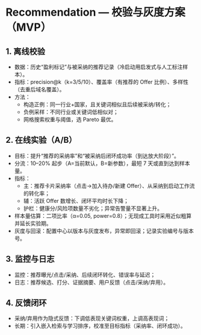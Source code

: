 # Recommendation — 校验与灰度方案（MVP）

## 1. 离线校验
- 数据：历史“盈利标记”与被采纳的推荐记录（冷启动用启发式与人工标注样本）。
- 指标：precision@k（k=3/5/10）、覆盖率（有推荐的 Offer 比例）、多样性（去重后域名覆盖）。
- 方法：
  - 构造正例：同一行业+国家，且关键词相似且后续被采纳/转化；
  - 负例采样：不同行业或关键词低相似对；
  - 网格搜索权重与阈值，选 Pareto 最优。

## 2. 在线实验（A/B）
- 目标：提升“推荐的采纳率”和“被采纳后闭环成功率（到达放大阶段）”。
- 分流：10–20% 起步（A=当前默认，B=新参数），最短 7 天或直到达到样本量。
- 指标：
  - 主：推荐卡片采纳率（点击→加入待办/新建 Offer）、从采纳到启动工作流的转化率；
  - 辅：活跃 Offer 数增长、闭环平均时长下降；
  - 护栏：健康分/风险项数量不劣化；异常告警量不显著上升。
- 样本量估算：二项比率（α=0.05, power=0.8）；无现成工具时采用近似粗算并延长实验期。
- 灰度与回滚：配置中心以版本与灰度发布，异常即回滚；记录实验编号与版本号。

## 3. 监控与日志
- 监控：推荐曝光/点击/采纳、后续闭环转化、错误率与延迟；
- 日志：推荐候选、打分、证据摘要、用户反馈（点击/采纳/弃用）。

## 4. 反馈闭环
- 采纳/弃用作为隐式反馈：下调低表现关键词权重，上调高表现词；
- 长期：引入嵌入检索与学习排序，校准至目标指标（采纳率、闭环成功）。

